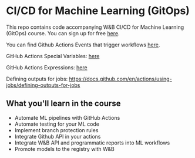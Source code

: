 # CI/CD for Machine Learning (GitOps)

This repo contains code accompanying W&B CI/CD for Machine Learning (GitOps) course. You can sign up for free [here](https://www.wandb.courses/courses/ci-cd-for-machine-learning). 

 You can find Github Actions Events that trigger workflows
[here](https://docs.github.com/en/actions/using-workflows/events-that-trigger-workflows). 

GitHub Actions Special Variables: [here](https://docs.github.com/en/actions/learn-github-actions/variables#default-environment-variables)

GitHub Actions Expressions: [here](https://docs.github.com/en/actions/learn-github-actions/expressions)

Defining outputs for jobs: https://docs.github.com/en/actions/using-jobs/defining-outputs-for-jobs

## What you'll learn in the course

- Automate ML pipelines with GitHub Actions
- Automate testing for your ML code
- Implement branch protection rules
- Integrate Github API in your actions
- Integrate W&B API and programmatic reports into ML workflows
- Promote models to the registry with W&B
